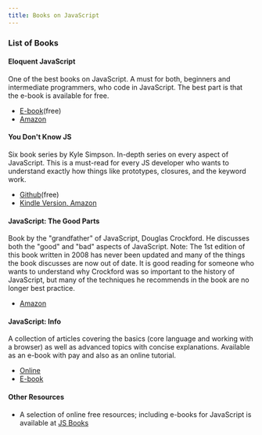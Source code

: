 ```yaml
---
title: Books on JavaScript
---
```

 ### List of Books

#### Eloquent JavaScript

One of the best books on JavaScript. A must for both, beginners and intermediate programmers, who code in JavaScript. The best part is that the e-book is available for free.

- [E-book](https://eloquentjavascript.net/)(free)
- [Amazon](https://www.amazon.com/gp/product/1593275846/ref=as_li_qf_sp_asin_il_tl?ie=UTF8&camp=1789&creative=9325&creativeASIN=1593275846&linkCode=as2&tag=marijhaver-20&linkId=VPXXXSRYC5COG5R5)

#### You Don't Know JS

Six book series by Kyle Simpson. In-depth series on every aspect of JavaScript. This is a must-read for every JS developer who wants to understand exactly how things like prototypes, closures, and the keyword work.

- [Github](https://github.com/getify/You-Dont-Know-JS)(free)
- [Kindle Version, Amazon](https://www.amazon.com/You-Dont-Know-Js-Book/dp/B01AY9P0P6)

#### JavaScript: The Good Parts

Book by the "grandfather" of JavaScript, Douglas Crockford. He discusses both the "good" and "bad" aspects of JavaScript. Note: The 1st edition of this book written in 2008 has never been updated and many of the things the book discusses are now out of date. It is good reading for someone who wants to understand why Crockford was so important to the history of JavaScript, but many of the techniques he recommends in the book are no longer best practice.

- [Amazon](https://www.amazon.com/JavaScript-Good-Parts-Douglas-Crockford/dp/0596517742)

#### JavaScript: Info

A collection of articles covering the basics (core language and working with a browser) as well as advanced topics with concise explanations. Available as an e-book with pay and also as an online tutorial.

- [Online](https://javascript.info/)
- [E-book](https://javascript.info/ebook)

#### Other Resources

- A selection of online free resources; including e-books for JavaScript is available at [JS Books](https://jsbooks.revolunet.com/)
